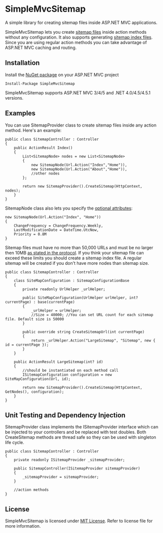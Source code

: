 SimpleMvcSitemap
=============
A simple library for creating sitemap files inside ASP.NET MVC applications.

SimpleMvcSitemap lets you create [sitemap files](http://www.sitemaps.org/protocol.html) inside action methods without any configuration. It also supports generating [sitemap index files](http://www.sitemaps.org/protocol.html#index). Since you are using regular action methods you can take advantage of ASP.NET MVC caching and routing.

## Installation

Install the [NuGet package](https://www.nuget.org/packages/SimpleMvcSitemap/) on your ASP.NET MVC project

    Install-Package SimpleMvcSitemap
	
SimpleMvcSitemap supports ASP.NET MVC 3/4/5 and .NET 4.0/4.5/4.5.1 versions.

## Examples

You can use SitemapProvider class to create sitemap files inside any action method. Here's an example:

    public class SitemapController : Controller
    {
        public ActionResult Index()
        {
            List<SitemapNode> nodes = new List<SitemapNode>
            {
                new SitemapNode(Url.Action("Index","Home")),
                new SitemapNode(Url.Action("About","Home")),
                //other nodes
            };

            return new SitemapProvider().CreateSitemap(HttpContext, nodes);
        }
	}
	
SitemapNode class also lets you specify the [optional attributes](http://www.sitemaps.org/protocol.html#xmlTagDefinitions):

    new SitemapNode(Url.Action("Index", "Home"))
    {
        ChangeFrequency = ChangeFrequency.Weekly,
        LastModificationDate = DateTime.UtcNow,
        Priority = 0.8M
    }
	
Sitemap files must have no more than 50,000 URLs and must be no larger then 10MB [as stated in the protocol](http://www.sitemaps.org/protocol.html#index). If you think your sitemap file can exceed these limits you should create a sitemap index file. A regular sitemap will be created if you don't have more nodes than sitemap size.

    public class SitemapController : Controller
    {
        class SiteMapConfiguration : SitemapConfigurationBase
        {
            private readonly UrlHelper _urlHelper;

            public SiteMapConfiguration(UrlHelper urlHelper, int? currentPage) : base(currentPage)
            {
                _urlHelper = urlHelper;
				//Size = 40000; //You can set URL count for each sitemap file. Default size is 50000
            }

            public override string CreateSitemapUrl(int currentPage)
            {
                return _urlHelper.Action("LargeSitemap", "Sitemap", new { id = currentPage });
            }
        }

        public ActionResult LargeSitemap(int? id)
        {
            //should be instantiated on each method call
			ISitemapConfiguration configuration = new SiteMapConfiguration(Url, id);

            return new SitemapProvider().CreateSitemap(HttpContext, GetNodes(), configuration);
        }
	}
	
## Unit Testing and Dependency Injection

SitemapProvider class implements the ISitemapProvider interface which can be injected to your controllers and be replaced with test doubles. Both CreateSitemap methods are thread safe so they can be used with singleton life cycle.

    public class SitemapController : Controller
    {
        private readonly ISitemapProvider _sitemapProvider;

        public SitemapController(ISitemapProvider sitemapProvider)
        {
            _sitemapProvider = sitemapProvider;
        }
		
		//action methods
	}
	


## License

SimpleMvcSitemap is licensed under [MIT License](http://opensource.org/licenses/MIT "Read more about the MIT license form"). Refer to license file for more information.
